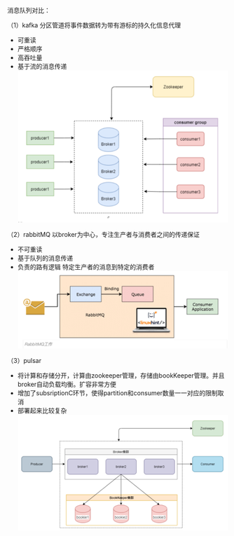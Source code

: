 消息队列对比：

（1）kafka 分区管道将事件数据转为带有游标的持久化信息代理

+ 可重读
+ 严格顺序
+ 高吞吐量
+ 基于流的消息传递![kafka](../image/kafka.png)

（2）rabbitMQ 以broker为中心，专注生产者与消费者之间的传递保证

+ 不可重读
+ 基于队列的消息传递
+ 负责的路有逻辑 特定生产者的消息到特定的消费者![rabbitMQ](../image/rabbitMQ.png)

（3）pulsar

+ 将计算和存储分开，计算由zookeeper管理，存储由bookKeeper管理。并且broker自动负载均衡。扩容非常方便
+ 增加了subsriptionC环节，使得partition和consumer数量一一对应的限制取消
+ 部署起来比较复杂![pulsar-1](../image/pulsar-1.png)

